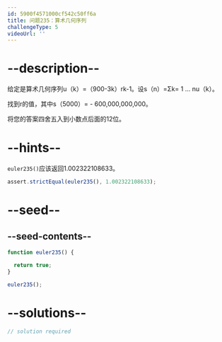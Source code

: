 ```yaml
---
id: 5900f4571000cf542c50ff6a
title: 问题235：算术几何序列
challengeType: 5
videoUrl: ''
---
```


# --description--

给定是算术几何序列u（k）=（900-3k）rk-1。设s（n）=Σk= 1 ... nu（k）。

找到r的值，其中s（5000）= - 600,000,000,000。

将您的答案四舍五入到小数点后面的12位。

# --hints--

`euler235()`应该返回1.002322108633。

```js
assert.strictEqual(euler235(), 1.002322108633);
```

# --seed--

## --seed-contents--

```js
function euler235() {

  return true;
}

euler235();
```

# --solutions--

```js
// solution required
```
